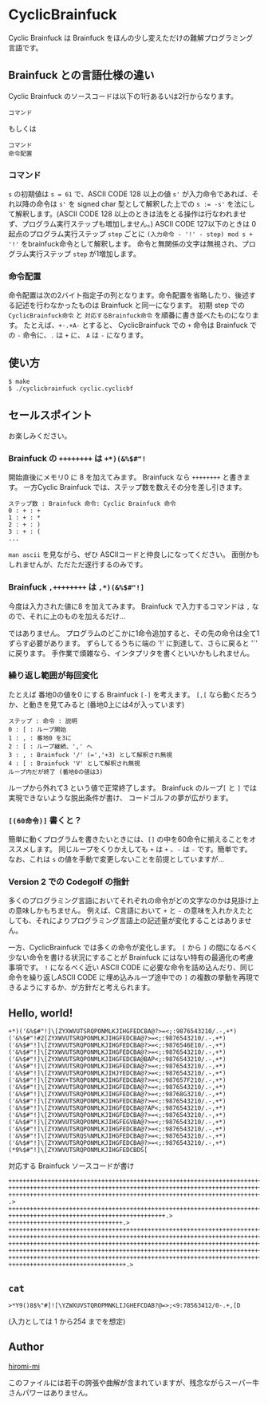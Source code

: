 # CyclicBrainfuck

Cyclic Brainfuck は Brainfuck をほんの少し変えただけの難解プログラミング言語です。

## Brainfuck との言語仕様の違い
Cyclic Brainfuck のソースコードは以下の1行あるいは2行からなります。
```
コマンド
```
もしくは
```
コマンド
命令配置
```

### コマンド
`s` の初期値は `s = 61` で、ASCII CODE 128 以上の値 `s'` が入力命令であれば、それ以降の命令は `s'` を signed char 型として解釈した上での `s := -s'` を法にして解釈します。(ASCII CODE 128 以上のときは法をとる操作は行なわれませず、プログラム実行ステップも増加しません。)
ASCII CODE 127以下のときは 0起点のプログラム実行ステップ `step` ごとに `(入力命令 - '!' - step) mod s + '!'` をbrainfuck命令として解釈します。
命令と無関係の文字は無視され、プログラム実行ステップ `step` が1増加します。

### 命令配置

命令配置は次の2バイト指定子の列となります。命令配置を省略したり、後述する記述を行わなかったものは Brainfuck と同一になります。
初期 step での `CyclicBrainfuck命令` と `対応するBrainfuck命令` を順番に書き並べたものになります。
たとえば、`+-.+A-` とすると、 CyclicBrainfuck での `+` 命令は Brainfuck での `-` 命令に、`.` は `+` に、 `A` は `-` になります。

## 使い方
```
$ make
$ ./cyclicbrainfuck cyclic.cyclicbf
```

## セールスポイント

お楽しみください。

### Brainfuck の `++++++++` は `+*)(&%$#"!`

開始直後にメモリ0 に 8 を加えてみます。
Brainfuck なら `++++++++` と書きます。
一方Cyclic Brainfuck では、ステップ数を数えその分を差し引きます。
```
ステップ数 : Brainfuck 命令: Cyclic Brainfuck 命令
0 : + : +
1 : + : *
2 : + : )
3 : + : (
...
```
`man ascii` を見ながら、ぜひ ASCIIコードと仲良しになってください。
面倒かもしれませんが、ただただ遂行するのみです。

### Brainfuck `,++++++++` は `,*)(&%$#"!]`

今度は入力された値に8 を加えてみます。
Brainfuck で入力するコマンドは `,` なので、それに上のものを加えるだけ...

ではありません。
プログラムのどこかに1命令追加すると、その先の命令は全て1ずらす必要があります。
ずらしてるうちに端の '!' に到達して、さらに戻ると '`' に戻ります。
手作業で煩雑なら、インタプリタを書くといいかもしれません。

### 繰り返し範囲が毎回変化
たとえば 番地0の値を0 にする Brainfuck `[-]` を考えます。
`[,[` なら動くだろうか、と動きを見てみると (番地0上には4が入っています)
```
ステップ : 命令 : 説明
0 : [ : ループ開始
1 : , : 番地0 を3に
2 : [ : ループ継続、',' へ
3 : , : Brainfuck '/' (=','+3) として解釈され無視
4 : [ : Brainfuck 'V' として解釈され無視
ループ内だが終了 (番地0の値は3)
```

ループから外れて3 という値で正常終了します。
Brainfuck のループ`[` と `]` では実現できないような脱出条件が書け、
コードゴルフの夢が広がります。

### `[(60命令)]` 書くと？
簡単に動くプログラムを書きたいときには、`[]` の中を60命令に揃えることをオススメします。
同じループをくりかえしても `+` は `+` 、`-` は `-` です。簡単です。
なお、これは `s` の値を手動で変更しないことを前提としていますが...

### Version 2 での Codegolf の指針
多くのプログラミング言語においてそれぞれの命令がどの文字なのかは見掛け上の意味しかもちません。
例えば、C言語において `+` と `-` の意味を入れかえたとしても、それによりプログラミング言語上の記述量が変化することはありません。

一方、CyclicBrainfuck では多くの命令が変化します。
`[` から `]` の間になるべく少ない命令を書ける状況にすることが Brainfuck にはない特有の最適化の考慮事項です。
`!` になるべく近い ASCII CODE に必要な命令を詰め込んだり、同じ命令を繰り返しASCII CODE に埋め込みループ途中での `]` の複数の挙動を再現できるようにするか、が方針だと考えられます。


## Hello, world!
```
+*)('&%$#"!]\[ZYXWVUTSRQPONMLKJIHGFEDCBA@?>=<;:9876543210/.-,+*)('&%$#"!#2[ZYXWVUTSRQPONMLKJIHGFEDCBA@?>=<;:9876543210/.-,+*)('&%$#"!]\[ZYXWVUTSRQPONMLKJIHGFEDCBA@?>=<;:9876546E10/.-,+*)('&%$#"!]\[ZYXWVUTSRQPONMLKJIHGFEDCBA@?>=<;:9876543210/.-,+*)('&%$#"!]\[ZYXWVUTSRQPONMLKJIHGFEDCBA@BAP<;:9876543210/.-,+*)('&%$#"!]\[ZYXWVUTSRQPONMLKJIHGFEDCBA@?>=<;:9876543210/.-,+*)('&%$#"!]\[ZYXWVUTSRQPONMLKJIHJYEDCBA@?>=<;:9876543210/.-,+*)('&%$#"!]\[ZYXWY+TSRQPONMLKJIHGFEDCBA@?>=<;:987657F210/.-,+*)('&%$#"!]\[ZYXWVUTSRQPONMLKJIHGFEDCBA@?>=<;:9876543210/.-,+*)('&%$#"!]\[ZYXWVUTSRQPONMLKJIHGFEDCBA@?>=<;:98768G3210/.-,+*)('&%$#"!]\[ZYXWVUTSRQPONMLKJIHGFEDCBA@?>=<;:9876543210/.-,+*)('&%$#"!]\[ZYXWVUTSRQPONMLKJIHGFEDCBA@?AP<;:9876543210/.-,+*)('&%$#"!]\[ZYXWVUTSRQPONMLKJIHGFEDCBA@?>=<;:9876543210/.-,+*)('&%$#"!]\[ZYXWVUTSRQPONMLKJIHGFEGVBA@?>=<;:9876543210/.-,+*)('&%$#"!]\[ZYXWVUTSRQPONMLKJIHGFEDCBA@?>=<;:9876543210/.-,+*)('&%$#"!]\[ZYXWVUTSRQS%NMLKJIHGFEDCBA@?>=<;:9876543210/.-,+*)('&%$#"!]\[ZYXWVUTSRQPONMLKJIHGFEDCBA@?>=<;:9876543210/.-,+*)(*9%$#"!]\[ZYXWVUTSRQPONMLKJIHGFEDCBDS[
```

対応する Brainfuck ソースコードが書け
```
++++++++++++++++++++++++++++++++++++++++++++++++++++++++++++++++++++++++.>
+++++++++++++++++++++++++++++++++++++++++++++++++++++++++++++++++++++++++++++++++++++++++++++++++++++.>
++++++++++++++++++++++++++++++++++++++++++++++++++++++++++++++++++++++++++++++++++++++++++++++++++++++++++++.
.>
+++++++++++++++++++++++++++++++++++++++++++++++++++++++++++++++++++++++++++++++++++++++++++++++++++++++++++++++.>
++++++++++++++++++++++++++++++++++++++++++++.>
++++++++++++++++++++++++++++++++.>
+++++++++++++++++++++++++++++++++++++++++++++++++++++++++++++++++++++++++++++++++++++++++++++++++++++++++++++++++++++++.>
+++++++++++++++++++++++++++++++++++++++++++++++++++++++++++++++++++++++++++++++++++++++++++++++++++++++++++++++.>
++++++++++++++++++++++++++++++++++++++++++++++++++++++++++++++++++++++++++++++++++++++++++++++++++++++++++++++++++.>
++++++++++++++++++++++++++++++++++++++++++++++++++++++++++++++++++++++++++++++++++++++++++++++++++++++++++++.>
++++++++++++++++++++++++++++++++++++++++++++++++++++++++++++++++++++++++++++++++++++++++++++++++++++.>
+++++++++++++++++++++++++++++++++.>
```

## `cat`

```
>*Y9()8$%"#]![\YZWXUVSTQROPMNKLIJGHEFCDAB?@=>;<9:78563412/0-.+,[D
```
(入力としては 1 から254 までを想定)

## Author
[hiromi-mi](https://hiromi-mi.github.io)

このファイルには若干の誇張や曲解が含まれていますが、残念ながらスーパー牛さんパワーはありません。
